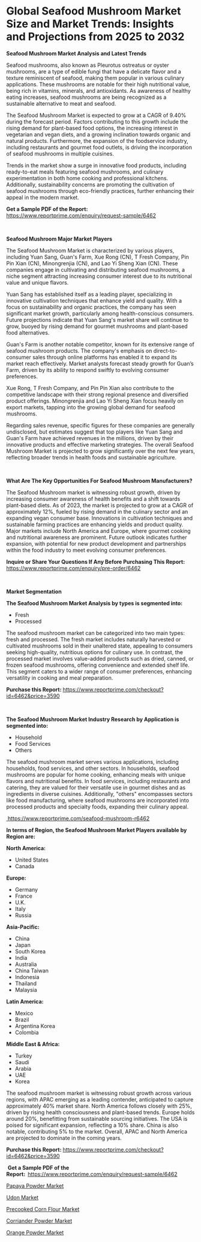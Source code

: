 <p><h1>Global Seafood Mushroom Market Size and Market Trends: Insights and Projections from 2025 to 2032</h1></p><p><strong>Seafood Mushroom Market Analysis and Latest Trends</strong></p>
<p><p>Seafood mushrooms, also known as Pleurotus ostreatus or oyster mushrooms, are a type of edible fungi that have a delicate flavor and a texture reminiscent of seafood, making them popular in various culinary applications. These mushrooms are notable for their high nutritional value, being rich in vitamins, minerals, and antioxidants. As awareness of healthy eating increases, seafood mushrooms are being recognized as a sustainable alternative to meat and seafood.</p><p>The Seafood Mushroom Market is expected to grow at a CAGR of 9.40% during the forecast period. Factors contributing to this growth include the rising demand for plant-based food options, the increasing interest in vegetarian and vegan diets, and a growing inclination towards organic and natural products. Furthermore, the expansion of the foodservice industry, including restaurants and gourmet food outlets, is driving the incorporation of seafood mushrooms in multiple cuisines.</p><p>Trends in the market show a surge in innovative food products, including ready-to-eat meals featuring seafood mushrooms, and culinary experimentation in both home cooking and professional kitchens. Additionally, sustainability concerns are promoting the cultivation of seafood mushrooms through eco-friendly practices, further enhancing their appeal in the modern market.</p></p>
<p><strong>Get a Sample PDF of the Report:&nbsp;</strong> <a href="https://www.reportprime.com/enquiry/request-sample/6462?utm_campaign=63&utm_medium=2&utm_source=Github&utm_content=ia&utm_term=19032025&utm_id=seafood-mushroom">https://www.reportprime.com/enquiry/request-sample/6462</a></p>
<p>&nbsp;</p>
<p><strong>Seafood Mushroom Major Market Players</strong></p>
<p><p>The Seafood Mushroom Market is characterized by various players, including Yuan Sang, Guan's Farm, Xue Rong (CN), T Fresh Company, Pin Pin Xian (CN), Minongrenjia (CN), and Lao Yi Sheng Xian (CN). These companies engage in cultivating and distributing seafood mushrooms, a niche segment attracting increasing consumer interest due to its nutritional value and unique flavors.</p><p>Yuan Sang has established itself as a leading player, specializing in innovative cultivation techniques that enhance yield and quality. With a focus on sustainability and organic practices, the company has seen significant market growth, particularly among health-conscious consumers. Future projections indicate that Yuan Sang's market share will continue to grow, buoyed by rising demand for gourmet mushrooms and plant-based food alternatives.</p><p>Guan's Farm is another notable competitor, known for its extensive range of seafood mushroom products. The company's emphasis on direct-to-consumer sales through online platforms has enabled it to expand its market reach effectively. Market analysts forecast steady growth for Guan’s Farm, driven by its ability to respond swiftly to evolving consumer preferences.</p><p>Xue Rong, T Fresh Company, and Pin Pin Xian also contribute to the competitive landscape with their strong regional presence and diversified product offerings. Minongrenjia and Lao Yi Sheng Xian focus heavily on export markets, tapping into the growing global demand for seafood mushrooms.</p><p>Regarding sales revenue, specific figures for these companies are generally undisclosed, but estimates suggest that top players like Yuan Sang and Guan's Farm have achieved revenues in the millions, driven by their innovative products and effective marketing strategies. The overall Seafood Mushroom Market is projected to grow significantly over the next few years, reflecting broader trends in health foods and sustainable agriculture.</p></p>
<p>&nbsp;</p>
<p><strong>What Are The Key Opportunities For Seafood Mushroom Manufacturers?</strong></p>
<p><p>The Seafood Mushroom market is witnessing robust growth, driven by increasing consumer awareness of health benefits and a shift towards plant-based diets. As of 2023, the market is projected to grow at a CAGR of approximately 12%, fueled by rising demand in the culinary sector and an expanding vegan consumer base. Innovations in cultivation techniques and sustainable farming practices are enhancing yields and product quality. Major markets include North America and Europe, where gourmet cooking and nutritional awareness are prominent. Future outlook indicates further expansion, with potential for new product development and partnerships within the food industry to meet evolving consumer preferences.</p></p>
<p><strong>Inquire or Share Your Questions If Any Before Purchasing This Report:</strong> <a href="https://www.reportprime.com/enquiry/pre-order/6462?utm_campaign=63&utm_medium=2&utm_source=Github&utm_content=ia&utm_term=19032025&utm_id=seafood-mushroom">https://www.reportprime.com/enquiry/pre-order/6462</a></p>
<p>&nbsp;</p>
<p><strong>Market Segmentation</strong></p>
<p><strong>The Seafood Mushroom Market Analysis by types is segmented into:</strong></p>
<p><ul><li>Fresh</li><li>Processed</li></ul></p>
<p><p>The seafood mushroom market can be categorized into two main types: fresh and processed. The fresh market includes naturally harvested or cultivated mushrooms sold in their unaltered state, appealing to consumers seeking high-quality, nutritious options for culinary use. In contrast, the processed market involves value-added products such as dried, canned, or frozen seafood mushrooms, offering convenience and extended shelf life. This segment caters to a wider range of consumer preferences, enhancing versatility in cooking and meal preparation.</p></p>
<p><strong>Purchase this Report:&nbsp;</strong><a href="https://www.reportprime.com/checkout?id=6462&price=3590&utm_campaign=63&utm_medium=2&utm_source=Github&utm_content=ia&utm_term=19032025&utm_id=seafood-mushroom">https://www.reportprime.com/checkout?id=6462&price=3590</a></p>
<p>&nbsp;</p>
<p><strong>The Seafood Mushroom Market Industry Research by Application is segmented into:</strong></p>
<p><ul><li>Household</li><li>Food Services</li><li>Others</li></ul></p>
<p><p>The seafood mushroom market serves various applications, including households, food services, and other sectors. In households, seafood mushrooms are popular for home cooking, enhancing meals with unique flavors and nutritional benefits. In food services, including restaurants and catering, they are valued for their versatile use in gourmet dishes and as ingredients in diverse cuisines. Additionally, "others" encompasses sectors like food manufacturing, where seafood mushrooms are incorporated into processed products and specialty foods, expanding their culinary appeal.</p></p>
<p><a href="https://www.reportprime.com/seafood-mushroom-r6462?utm_campaign=63&utm_medium=2&utm_source=Github&utm_content=ia&utm_term=19032025&utm_id=seafood-mushroom">&nbsp;https://www.reportprime.com/seafood-mushroom-r6462</a></p>
<p><strong>In terms of Region, the Seafood Mushroom Market Players available by Region are:</strong></p>
<p>
    <p> <strong> North America: </strong>
        <ul>
            <li>United States</li>
            <li>Canada</li>
        </ul>
        </p> 
    <p> <strong> Europe: </strong>
        <ul>
            <li>Germany</li>
            <li>France</li>
            <li>U.K.</li>
            <li>Italy</li>
            <li>Russia</li>
        </ul>
        </p> 
    <p> <strong> Asia-Pacific: </strong>
        <ul>
            <li>China</li>
            <li>Japan</li>
            <li>South Korea</li>
            <li>India</li>
            <li>Australia</li>
            <li>China Taiwan</li>
            <li>Indonesia</li>
            <li>Thailand</li>
            <li>Malaysia</li>
        </ul>
        </p> 
    <p> <strong> Latin America: </strong>
        <ul>
            <li>Mexico</li>
            <li>Brazil</li>
            <li>Argentina Korea</li>
            <li>Colombia</li>
        </ul>
        </p> 
    <p> <strong> Middle East & Africa: </strong>
        <ul>
            <li>Turkey</li>
            <li>Saudi</li>
            <li>Arabia</li>
            <li>UAE</li>
            <li>Korea</li>
        </ul>
    </p>
    </p>
<p><p>The seafood mushroom market is witnessing robust growth across various regions, with APAC emerging as a leading contender, anticipated to capture approximately 40% market share. North America follows closely with 25%, driven by rising health consciousness and plant-based trends. Europe holds around 20%, benefitting from sustainable sourcing initiatives. The USA is poised for significant expansion, reflecting a 10% share. China is also notable, contributing 5% to the market. Overall, APAC and North America are projected to dominate in the coming years.</p></p>
<p><strong>Purchase this Report: </strong><a href="https://www.reportprime.com/checkout?id=6462&price=3590&utm_campaign=63&utm_medium=2&utm_source=Github&utm_content=ia&utm_term=19032025&utm_id=seafood-mushroom">https://www.reportprime.com/checkout?id=6462&price=3590</a></p>
<p>&nbsp;<strong>Get a Sample PDF of the Report:&nbsp;&nbsp;</strong><a href="https://www.reportprime.com/enquiry/request-sample/6462?utm_campaign=63&utm_medium=2&utm_source=Github&utm_content=ia&utm_term=19032025&utm_id=seafood-mushroom">https://www.reportprime.com/enquiry/request-sample/6462</a></p>
<p><strong></strong></p>
<p><p><a href="https://github.com/ulyssacrayne00231/Market-Research-Report-List-1/blob/main/papaya-powder-market.md?utm_campaign=63&utm_medium=2&utm_source=Github&utm_content=ia&utm_term=19032025&utm_id=seafood-mushroom">Papaya Powder Market</a></p><p><a href="https://github.com/vilolakoreni/Market-Research-Report-List-1/blob/main/udon-market.md?utm_campaign=63&utm_medium=2&utm_source=Github&utm_content=ia&utm_term=19032025&utm_id=seafood-mushroom">Udon Market</a></p><p><a href="https://github.com/manesros8/Market-Research-Report-List-1/blob/main/precooked-corn-flour-market.md?utm_campaign=63&utm_medium=2&utm_source=Github&utm_content=ia&utm_term=19032025&utm_id=seafood-mushroom">Precooked Corn Flour Market</a></p><p><a href="https://github.com/organophelia8282/Market-Research-Report-List-1/blob/main/corriander-powder-market.md?utm_campaign=63&utm_medium=2&utm_source=Github&utm_content=ia&utm_term=19032025&utm_id=seafood-mushroom">Corriander Powder Market</a></p><p><a href="https://github.com/danikabiele541/Market-Research-Report-List-1/blob/main/orange-powder-market.md?utm_campaign=63&utm_medium=2&utm_source=Github&utm_content=ia&utm_term=19032025&utm_id=seafood-mushroom">Orange Powder Market</a></p></p>